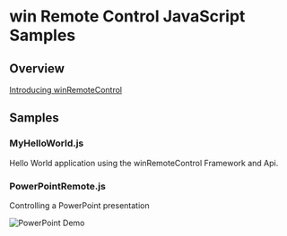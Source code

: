 ﻿# win Remote Control JavaScript Samples

## Overview

[Introducing winRemoteControl ](http://winremotecontrol.blogspot.com/2014/10/introducing-winremotecontrol.html)

## Samples

### MyHelloWorld.js 
Hello World application using the winRemoteControl Framework and Api.

### PowerPointRemote.js
Controlling a PowerPoint presentation

![PowerPoint Demo](http://winremotecontrolcloud.azurewebsites.net/Content/Images/wrc/S001.jpg)

